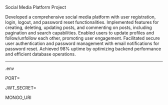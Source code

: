 Social Media Platform Project

Developed a comprehensive social media platform with user registration, login, logout, and password reset functionalities.
Implemented features for creating, deleting, updating posts, and commenting on posts, including pagination and search capabilities.
Enabled users to update profiles and follow/unfollow each other, promoting user engagement.
Facilitated secure user authentication and password management with email notifications for password reset.
Achieved 98% uptime by optimizing backend performance and efficient database operations.

------------------------------------------------------------------------------------------------------

.env

PORT=

JWT_SECRET=

MONGO_URI
